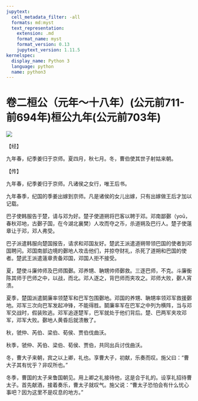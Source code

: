 ```yaml
---
jupytext:
  cell_metadata_filter: -all
  formats: md:myst
  text_representation:
    extension: .md
    format_name: myst
    format_version: 0.13
    jupytext_version: 1.11.5
kernelspec:
  display_name: Python 3
  language: python
  name: python3
---
```

# 卷二桓公（元年～十八年）(公元前711-前694年)桓公九年(公元前703年)

![](image/cover.jpg)

【经】

九年春，纪季姜归于京师。夏四月，秋七月。冬，曹伯使其世子射姑来朝。

【传】

九年春，纪季姜归于京师。凡诸侯之女行，唯王后书。

九年春季，纪国的季姜出嫁到京师。凡是诸侯的女儿出嫁，只有出嫁做王后才加以记载。

巴子使韩服告于楚，请与邓为好。楚子使道朔将巴客以聘于邓。邓南鄙鄾（yoū，春秋邓地，古鄾子国，在今湖北襄樊）人攻而夺之币，杀道朔及巴行人。楚子使薳章让于邓，邓人弗受。

巴子派遣韩服向楚国报告，请求和邓国友好。楚武王派遣道朔带领巴国的使者到邓国聘问。邓国南部边境的鄾地人攻击他们，并掠夺财礼，杀死了道朔和巴国的使者。楚武王派遣薳章责备邓国，邓国人拒不接受。

夏，楚使斗廉帅师及巴师围鄾。邓养甥、聃甥帅师鄾救。三逐巴师，不克。斗廉衡陈其师于巴师之中，以战，而北。邓人逐之，背巴师而夹攻之。邓师大败，鄾人宵溃。

夏季，楚国派遣鬬廉率领楚军和巴军包围鄾地。邓国的养甥、聃甥率领邓军救援鄾地。邓军三次向巴军发起冲锋，不能得胜。鬬廉率军在巴军之中列为横阵，当与邓军交战时，假装败逃。邓军追逐楚军，巴军就处于他们背后。楚、巴两军夹攻邓军，邓军大败。鄾地人黄昏后就溃散了。

秋，虢仲、芮伯、梁伯、荀侯、贾伯伐曲沃。

秋季，虢仲、芮伯、梁伯、荀侯、贾伯，共同出兵讨伐曲沃。

冬，曹大子来朝，宾之以上卿，礼也。享曹大子，初献，乐奏而叹。施父曰：“曹大子其有忧乎？非叹所也。”

冬季，曹国的太子来鲁国朝见。用上卿之礼接待他，这是合于礼的。设享礼招待曹太子。首先献酒，接着奏乐，曹太子就叹气。施父说：“曹太子恐怕会有什么忧心事吧？因为这里不是叹息的地方。”



